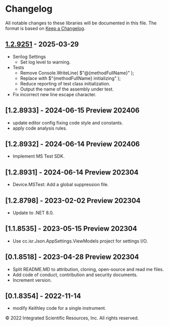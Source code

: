 # Changelog
All notable changes to these libraries will be documented in this file.
The format is based on [Keep a Changelog].

[1.2.9251]: https://github.com/atecoder/dn.vi.tcp

## [1.2.9251] - 2025-03-29
- Serilog Settings
  - Set log level to warning.
- Tests
  - Remove Console.WriteLine( $"@{methodFullName}" );
  - Replace with $"{methodFullName} initializing" );
  - Reduce reporting of test class initialization.
  - Output the name of the assembly under test.
- Fix incorrect new line escape character.

## [1.2.8933] - 2024-06-15 Preview 202406
* update editor config fixing code style and constants.
* apply code analysis rules.

## [1.2.8932] - 2024-06-14 Preview 202406
* Implement MS Test SDK.

## [1.2.8931] - 2024-06-14 Preview 202304
* Device.MSTest: Add a global suppression file.

## [1.2.8798] - 2023-02-02 Preview 202304
* Update to .NET 8.0.

## [1.1.8535] - 2023-05-15 Preview 202304
* Use cc.isr.Json.AppSettings.ViewModels project for settings I/O.

## [0.1.8518] - 2023-04-28 Preview 202304
* Split README.MD to attribution, cloning, open-source and read me files.
* Add code of conduct, contribution and security documents.
* Increment version.


## [0.1.8354] - 2022-11-14
* modify Keithley code for a single instrument.

&copy;  2022 Integrated Scientific Resources, Inc. All rights reserved.

[Keep a Changelog]: https://keepachangelog.com/en/1.0.0/
